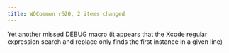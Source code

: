 ```yaml
---
title: WOCommon r620, 2 items changed
---
```


Yet another missed DEBUG macro (it appears that the Xcode regular expression search and replace only finds the first instance in a given line)
